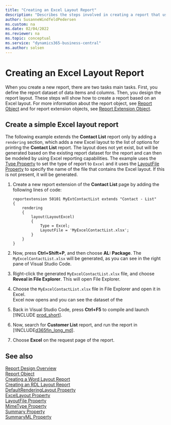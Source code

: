 ```yaml
---
title: "Creating an Excel Layout Report"
description: "Describes the steps involved in creating a report that uses an Excel layout."
author: SusanneWindfeldPedersen
ms.custom: na
ms.date: 02/04/2022
ms.reviewer: na
ms.topic: conceptual
ms.service: "dynamics365-business-central"
ms.author: solsen
---
```


# Creating an Excel Layout Report

When you create a new report, there are two tasks main tasks. First, you define the report dataset of data items and columns. Then, you design the report layout. These steps will show how to create a report based on an Excel layout. For more information about the report object, see [Report Object](devenv-report-object.md) and for report extension objects, see [Report Extension Object](devenv-report-ext-object.md).

## Create a simple Excel layout report

The following example extends the **Contact List** report only by adding a `rendering` section, which adds a new Excel layout to the list of options for printing the **Contact List** report. The layout does not yet exist, but will be generated based on the existing report dataset for the report and can then be modeled by using Excel reporting capabilities. The example uses the [Type Property](properties/devenv-type-property.md) to set the type of report to `Excel` and it uses the [LayoutFile Property](developer/properties/devenv-layoutfile-property.md) to specify the name of the file that contains the Excel layout. If this is not present, it will be generated.

1. Create a new report extension of the **Contact List** page by adding the following lines of code: 

    ```al
    reportextension 50101 MyExtContactList extends "Contact - List"
    {
        rendering
        {
            layout(LayoutExcel)
            {
                Type = Excel;
                LayoutFile = 'MyExcelContactList.xlsx';
            }
        }
    }
    ```

2. Now, press **Ctrl+Shift+P**, and then choose **AL: Package**. The `MyExcelContactList.xlsx` will be generated, as you can see in the right pane of Visual Studio Code. 
1. Right-click the generated `MyExcelContactList.xlsx` file, and choose **Reveal in File Explorer**. This will open File Explorer.
1. Choose the `MyExcelContactList.xlsx` file in File Explorer and open it in Excel.  
Excel now opens and you can see the dataset of the 
1. Back in Visual Studio Code, press **Ctrl+F5** to compile and launch [!INCLUDE [prod_short](includes/prod_short.md)].
1. Now, search for **Customer List** report, and run the report in [!INCLUDE[d365fin_long_md](includes/d365fin_long_md.md)]. 
1. Choose **Excel** on the request page of the report.


## See also

[Report Design Overview](devenv-report-design-overview.md)  
[Report Object](devenv-report-object.md)  
[Creating a Word Layout Report](devenv-howto-report-layout.md)  
[Creating an RDL Layout Report](devenv-howto-rdl-report-layout.md)  
[DefaultRenderingLayout Property](developer/properties/devenv-defaultrenderinglayout-property.md)  
[ExcelLayout Property](developer/properties/devenv-excellayout-property.md)  
[LayoutFile Property](developer/properties/devenv-layoutfile-property.md)  
[MimeType Property](developer/properties/devenv-mimetype-property.md)  
[Summary Property](developer/properties/devenv-summary-property.md)  
[SummaryML Property](developer/properties/devenv-summaryml-property.md)